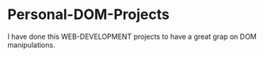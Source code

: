 # Personal-DOM-Projects
I have done this WEB-DEVELOPMENT projects to have a great grap on DOM manipulations.
